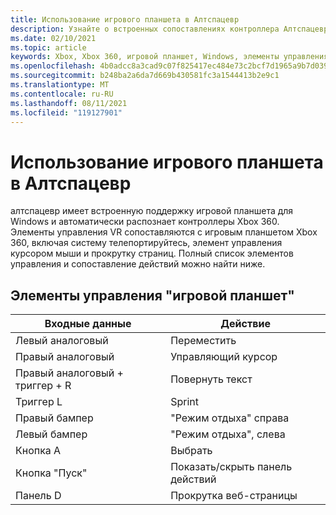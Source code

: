 ```yaml
---
title: Использование игрового планшета в Алтспацевр
description: Узнайте о встроенных сопоставлениях контроллера Алтспацевр для контроллеров Xbox 360 и игровой планшета.
ms.date: 02/10/2021
ms.topic: article
keywords: Xbox, Xbox 360, игровой планшет, Windows, элементы управления
ms.openlocfilehash: 4b0adcc8a3cad9c07f825417ec484e73c2bcf7d1965a9b7d0398eefb086c0ad7
ms.sourcegitcommit: b248ba2a6da7d669b430581fc3a1544413b2e9c1
ms.translationtype: MT
ms.contentlocale: ru-RU
ms.lasthandoff: 08/11/2021
ms.locfileid: "119127901"
---
```

# <a name="using-a-gamepad-in-altspacevr"></a>Использование игрового планшета в Алтспацевр

алтспацевр имеет встроенную поддержку игровой планшета для Windows и автоматически распознает контроллеры Xbox 360. Элементы управления VR сопоставляются с игровым планшетом Xbox 360, включая систему телепортируйтесь, элемент управления курсором мыши и прокрутку страниц. Полный список элементов управления и сопоставление действий можно найти ниже.

## <a name="gamepad-controls"></a>Элементы управления "игровой планшет"

| Входные данные | Действие |
|---|---|
| Левый аналоговый | Переместить |
| Правый аналоговый | Управляющий курсор |
| Правый аналоговый + триггер + R | Повернуть текст |
| Триггер L | Sprint |
| Правый бампер | "Режим отдыха" справа |
| Левый бампер | "Режим отдыха", слева |
| Кнопка A | Выбрать |
| Кнопка "Пуск" | Показать/скрыть панель действий |
| Панель D | Прокрутка веб-страницы |